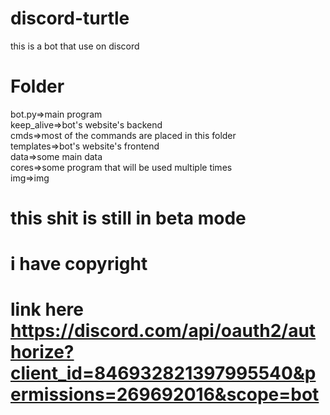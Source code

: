 ﻿# discord-turtle
this is a bot that use on discord
# Folder
bot.py=>main program<br>
keep_alive=>bot's website's backend<br>
cmds=>most of the commands are placed in this folder<br>
templates=>bot's website's frontend<br>
data=>some main data<br>
cores=>some program that will be used multiple times<br>
img=>img
# this shit is still in beta mode
# i have copyright
# link here https://discord.com/api/oauth2/authorize?client_id=846932821397995540&permissions=269692016&scope=bot
